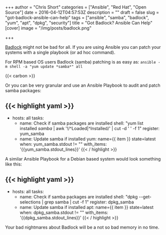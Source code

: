 +++
author = "Chris Short"
categories = ["Ansible", "Red Hat", "Open Source"]
date = 2016-04-12T04:57:53Z
description = ""
draft = false
slug = "got-badlock-ansible-can-help"
tags = ["ansible", "samba", "badlock", "yum", "apt", "dpkg", "security"]
title = "Got Badlock? Ansible Can Help"
[cover]
image = "/img/posts/badlock.png"

+++

[Badlock](http://badlock.org/) might not be bad for all. If you are using Ansible you can patch your systems with a single playbook (or ad hoc command).



For RPM based OS users Badlock (samba) patching is as easy as:
`ansible -m shell -a "yum update *samba*" all`

{{< carbon >}}

Or you can be very granular and use an Ansible Playbook to audit and patch samba packages:

{{< highlight yaml >}}
---
- hosts: all
  tasks:
    - name: Check if samba packages are installed
      shell: "yum list installed *samba* | awk '!/^Loaded|^Installed/' | cut -d ' ' -f 1"
      register: yum_samba
    - name: Update samba if installed
      yum: name={{ item }} state=latest
      when: yum_samba.stdout != ""
      with_items: '{{yum_samba.stdout_lines}}'
{{< / highlight >}}

A similar Ansible Playbook for a Debian based system would look something like this:

{{< highlight yaml >}}
---
- hosts: all
  tasks:
    - name: Check if samba packages are installed
      shell: "dpkg --get-selections | grep samba | cut -f 1"
      register: dpkg_samba
    - name: Update samba if installed
      apt: name={{ item }} state=latest
      when: dpkg_samba.stdout != ""
      with_items: '{{dpkg_samba.stdout_lines}}'
{{< / highlight >}}

Your bad nightmares about Badlock will be a not so bad memory in no time.
